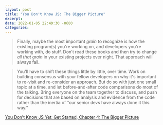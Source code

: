 ```yaml
---
layout: post
title: "You Don't Know JS: The Bigger Picture"
excerpt: 
date: 2022-01-05 22:49:30 -0600
categories: 
---
```


> Finally, maybe the most important _grain_ to recognize is how the existing program(s) you're working on, and developers you're working with, do stuff. Don't read these books and then try to change _all that grain_ in your existing projects over night. That approach will always fail.

> You'll have to shift these things little by little, over time. Work on building consensus with your fellow developers on why it's important to re-visit and re-consider an approach. But do so with just one small topic at a time, and let before-and-after code comparisons do most of the talking. Bring everyone on the team together to discuss, and push for decisions that are based on analysis and evidence from the code rather than the inertia of "our senior devs have always done it this way."

[You Don't Know JS Yet: Get Started, Chapter 4: The Bigger Picture](https://github.com/getify/You-Dont-Know-JS/blob/2nd-ed/get-started/ch4.md)
